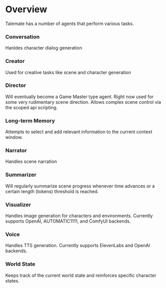 # Overview

Talemate has a number of agents that perform various tasks.

### Conversation

Hanldes character dialog generation

### Creator

Used for creative tasks like scene and character generation

### Director

Will eventually become a Game Master type agent. Right now used for some very rudimentary scene direction. Allows complex scene control via the scoped api scripting.

### Long-term Memory

Attempts to select and add relevant information to the current context window.

### Narrator

Handles scene narration

### Summarizer

Will regularly summarize scene progress whenever time advances or a certain length (tokens) threshold is reached.

### Visualizer

Handles image generation for characters and environments. Currently supports OpenAI, AUTOMATIC1111, and ComfyUI backends.

### Voice

Handles TTS generation. Currently supports ElevenLabs and OpenAI backends.

### World State

Keeps track of the current world state and reinforces specific character states.
